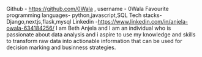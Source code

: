 Github - https://github.com/0Wala , username - 0Wala
Favourite programming languages- python,javascript,SQL
Tech stacks- Django,nextjs,flask,mysql
Linkedin -https://www.linkedin.com/in/anjela-owala-634184256/
I am Beth Anjela and I am an individual who is passionate about data analysis and i aspire to use my knowledge and skills to transform raw data into actionable information that can be used for decision marking and businness strategies.